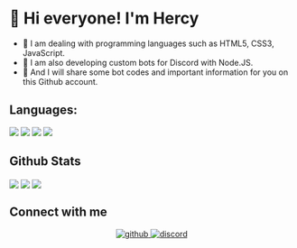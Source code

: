 
# 👋 Hi everyone! I'm Hercy

- 📘 I am dealing with programming languages such as HTML5, CSS3, JavaScript.
- 📕 I am also developing custom bots for Discord with Node.JS.
- 📗 And I will share some bot codes and important information for you on this Github account.

## Languages:
<p>
<img src="https://img.shields.io/badge/javascript%20-%23323330.svg?&style=for-the-badge&logo=javascript&logoColor=%23F7DF1E"/> 
<img src="https://img.shields.io/badge/html5%20-%23E34F26.svg?&style=for-the-badge&logo=html5&logoColor=white"/>  
<img src="https://img.shields.io/badge/css3%20-%231572B6.svg?&style=for-the-badge&logo=css3&logoColor=white"/> 
<img src="https://img.shields.io/badge/node.js%20-%2343853D.svg?&style=for-the-badge&logo=node.js&logoColor=white"/>
</p>

## Github Stats  
<img align="center" src="https://github-readme-stats.vercel.app/api/top-langs/?username=TheHercy&theme=tokyonight&hide=batchfile">
<img align="center" src="https://github-readme-stats.vercel.app/api?username=TheHercy&theme=tokyonight">
<img align="center" src="https://github-readme-streak-stats.herokuapp.com/?user=TheHercy&theme=tokyonight">

## Connect with me  
<div align="center">
<a href="https://github.com/TheHercy" target="_blank">
<img src=https://img.shields.io/badge/github-%2324292e.svg?&style=for-the-badge&logo=github&logoColor=white alt=github style="margin-bottom: 5px;" />
</a>
<a href="https://discord.gg/YwdKwsaHYM" target="_blank">
<img src=https://img.shields.io/badge/discord-%2324292e.svg?&style=for-the-badge&logo=discord&logoColor=white alt=discord style="margin-bottom: 5px;" />
</a>  
</div>  
